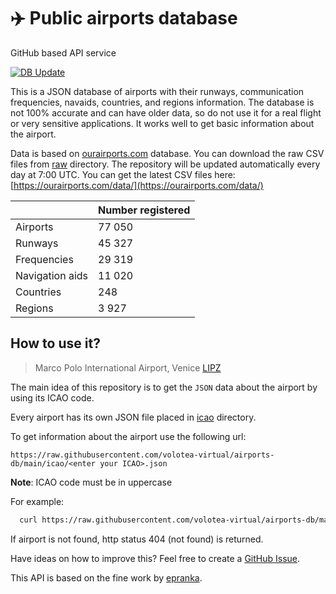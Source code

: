 # ✈️ Public airports database

GitHub based API service

[![DB Update](https://github.com/volotea-virtual/airports-db/actions/workflows/db-update.yml/badge.svg?branch=main)](https://github.com/volotea-virtual/airports-db/actions/workflows/db-update.yml)

This is a JSON database of airports with their runways, communication frequencies, navaids, countries, and regions information. The database is not 100% accurate and can have older data, so do not use it for a real flight or very sensitive applications. It works well to get basic information about the airport.

Data is based on [ourairports.com](https://ourairports.com/) database. You can download the raw CSV files from [raw](https://github.com/volotea-virtual/airports-db/tree/main/raw) directory.
The repository will be updated automatically every day at 7:00 UTC. You can get the latest CSV files here: [https://ourairports.com/data/](https://ourairports.com/data/)

|                 | Number registered |
| --------------- | ----------------- |
| Airports        | 77 050            |
| Runways         | 45 327            |
| Frequencies     | 29 319            |
| Navigation aids | 11 020            |
| Countries       | 248               |
| Regions         | 3 927             |

## How to use it?

> Marco Polo International Airport, Venice [LIPZ](https://github.com/volotea-virtual/airports-db/blob/main/icao/LIPZ.json)

The main idea of this repository is to get the `JSON` data about the airport by using its ICAO code.

Every airport has its own JSON file placed in [icao](https://github.com/volotea-virutal/airports-db/tree/main/icao) directory.

To get information about the airport use the following url:

`https://raw.githubusercontent.com/volotea-virtual/airports-db/main/icao/<enter your ICAO>.json`

**Note**: ICAO code must be in uppercase

For example:

```bash
  curl https://raw.githubusercontent.com/volotea-virtual/airports-db/main/icao/LIPZ.json
```

If airport is not found, http status 404 (not found) is returned.

Have ideas on how to improve this? Feel free to create a [GitHub Issue](https://github.com/volotea-virtual/airports-db/issues).

This API is based on the fine work by [epranka](https://github.com/epranka/airports-db).
